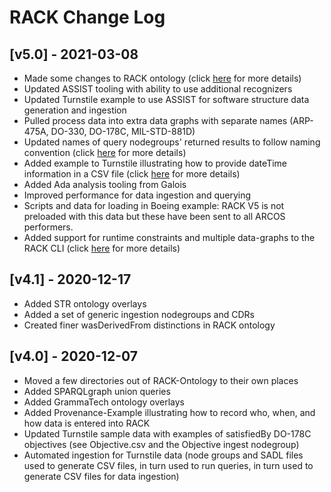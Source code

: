 # RACK Change Log

## [v5.0] - 2021-03-08

- Made some changes to RACK ontology (click
  [here](https://github.com/ge-high-assurance/RACK/wiki/RACK-v5.0-Ontology-Changelog)
  for more details)
- Updated ASSIST tooling with ability to use additional recognizers
- Updated Turnstile example to use ASSIST for software structure data
  generation and ingestion
- Pulled process data into extra data graphs with separate names
  (ARP-475A, DO-330, DO-178C, MIL-STD-881D)
- Updated names of query nodegroups' returned results to follow naming
  convention (click [here](https://github.com/ge-high-assurance/RACK/blob/master/nodegroups/queries/README.md) for more details)
- Added example to Turnstile illustrating how to provide dateTime
  information in a CSV file (click [here](https://github.com/ge-high-assurance/RACK/wiki/RACK-dateTime) for more details)
- Added Ada analysis tooling from Galois
- Improved performance for data ingestion and querying
- Scripts and data for loading in Boeing example: RACK V5 is not preloaded with this data but these have been sent to all ARCOS performers.
- Added support for runtime constraints and multiple data-graphs to the RACK CLI
  (click [here](https://github.com/ge-high-assurance/RACK/wiki/RACK-CLI) for more details)
## [v4.1] - 2020-12-17

- Added STR ontology overlays
- Added a set of generic ingestion nodegroups and CDRs
- Created finer wasDerivedFrom distinctions in RACK ontology

## [v4.0] - 2020-12-07

- Moved a few directories out of RACK-Ontology to their own places
- Added SPARQLgraph union queries
- Added GrammaTech ontology overlays
- Added Provenance-Example illustrating how to record who, when, and
  how data is entered into RACK
- Updated Turnstile sample data with examples of satisfiedBy DO-178C
  objectives (see Objective.csv and the Objective ingest nodegroup)
- Automated ingestion for Turnstile data (node groups and SADL files
  used to generate CSV files, in turn used to run queries, in turn
  used to generate CSV files for data ingestion)
